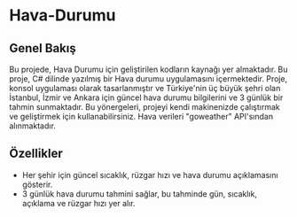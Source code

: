 # Hava-Durumu
## Genel Bakış
Bu projede, Hava Durumu  için geliştirilen kodların kaynağı yer almaktadır. Bu proje, C# dilinde yazılmış bir Hava durumu uygulamasını içermektedir. Proje, konsol uygulaması olarak tasarlanmıştır ve Türkiye'nin üç büyük şehri olan İstanbul, İzmir ve Ankara için güncel hava durumu bilgilerini ve 3 günlük bir tahmin sunmaktadır. Bu yönergeleri, projeyi kendi makinenizde çalıştırmak ve geliştirmek için kullanabilirsiniz. Hava verileri "goweather" API'sından alınmaktadır.
## Özellikler
- Her şehir için güncel sıcaklık, rüzgar hızı ve hava durumu açıklamasını gösterir.
- 3 günlük hava durumu tahmini sağlar, bu tahminde gün, sıcaklık, açıklama ve rüzgar hızı yer alır.
